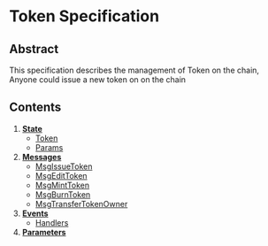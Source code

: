 <!--
order: 0
title: Token Overview
parent:
  title: "Token"
-->

# Token Specification

## Abstract

This specification describes the management of Token on the chain, Anyone could issue a new token on on the chain

## Contents

1. **[State](01_state.md)**
   - [Token](01_state.md#token)
   - [Params](01_state.md#params)
1. **[Messages](02_messages.md)**
   - [MsgIssueToken](02_messages.md#msgissuetoken)
   - [MsgEditToken](02_messages.md#msgedittoken)
   - [MsgMintToken](02_messages.md#msgminttoken)
   - [MsgBurnToken](02_messages.md#msgburntoken)
   - [MsgTransferTokenOwner](02_messages.md#msgtransfertokenowner)
1. **[Events](03_events.md)**
   - [Handlers](03_events.md#handlers)
1. **[Parameters](04_params.md)**
